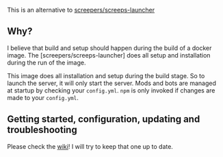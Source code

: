 This is an alternative to [screepers/screeps-launcher](https://github.com/screepers/screeps-launcher)

## Why?

I believe that build and setup should happen during the build of a docker image.
The [screepers/screeps-launcher] does all setup and installation during the run of the image.

This image does all installation and setup during the build stage.
So to launch the server, it will only start the server.
Mods and bots are managed at startup by checking your `config.yml`.
`npm` is only invoked if changes are made to your `config.yml`.

## Getting started, configuration, updating and troubleshooting

Please check the [wiki](https://github.com/Jomik/screeps-server/wiki)! I will try to keep that one up to date.
